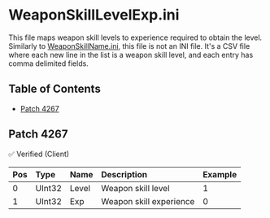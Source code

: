 # WeaponSkillLevelExp.ini

This file maps weapon skill levels to experience required to obtain the level. Similarly to [WeaponSkillName.ini](weaponskillname.ini.md), this file is not an INI file. It's a CSV file where each new line in the list is a weapon skill level, and each entry has comma delimited fields.

## Table of Contents

* [Patch 4267](#patch-4267)

## Patch 4267

✅ Verified (Client)

| Pos | Type | Name | Description | Example |
|:-------|:--------|:--------|:--------|:--------|
| 0 | UInt32 | Level | Weapon skill level | 1 |
| 1 | UInt32 | Exp | Weapon skill experience | 0 |
